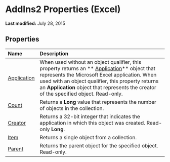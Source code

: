 
# AddIns2 Properties (Excel)

 **Last modified:** July 28, 2015


## Properties



|**Name**|**Description**|
|:-----|:-----|
| [Application](f540ea29-e0e7-fa7b-5aa9-f0423ad044f8.md)|When used without an object qualifier, this property returns an  ** [Application](19b73597-5cf9-4f56-8227-b5211f657f6f.md)** object that represents the Microsoft Excel application. When used with an object qualifier, this property returns an **Application** object that represents the creator of the specified object. Read-only.|
| [Count](740d9eb8-be52-ee9f-a3d1-c552bc92ecdb.md)|Returns a  **Long** value that represents the number of objects in the collection.|
| [Creator](bd20266f-a3d8-58da-505b-48f905896fb6.md)|Returns a 32-bit integer that indicates the application in which this object was created. Read-only  **Long**.|
| [Item](6a0ee1ca-75ba-14ed-1bbb-606480aeafbe.md)|Returns a single object from a collection.|
| [Parent](50c49516-8bb9-b010-4dfb-29c5425dff29.md)|Returns the parent object for the specified object. Read-only.|
